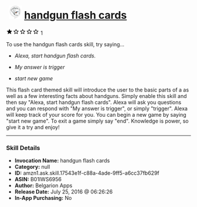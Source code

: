 # &nbsp;<img src="skill_icon" alt="handgun flash cards icon" width="36"> [handgun flash cards](http://alexa.amazon.com/#skills/amzn1.ask.skill.17543e1f-c88a-4ade-9ff5-a6cc37fb629f)
![1 stars](../../images/ic_star_black_18dp_1x.png)![1 stars](../../images/ic_star_border_black_18dp_1x.png)![1 stars](../../images/ic_star_border_black_18dp_1x.png)![1 stars](../../images/ic_star_border_black_18dp_1x.png)![1 stars](../../images/ic_star_border_black_18dp_1x.png) 1

To use the handgun flash cards skill, try saying...

* *Alexa, start handgun flash cards.*

* *My answer is trigger*

* *start new game*

This flash card themed skill will introduce the user to the basic parts of a as well as a few interesting facts about handguns.  Simply enable this skill and then say "Alexa, start handgun flash cards".
Alexa will ask you questions and you can respond with "My answer is trigger", or simply "trigger".
Alexa will keep track of your score for you.
You can begin a new game by saying "start new game".
To exit a game simply say "end".
Knowledge is power, so give it a try and enjoy!

***

### Skill Details

* **Invocation Name:** handgun flash cards
* **Category:** null
* **ID:** amzn1.ask.skill.17543e1f-c88a-4ade-9ff5-a6cc37fb629f
* **ASIN:** B01IWS6956
* **Author:** Belgarion Apps
* **Release Date:** July 25, 2016 @ 06:26:26
* **In-App Purchasing:** No
